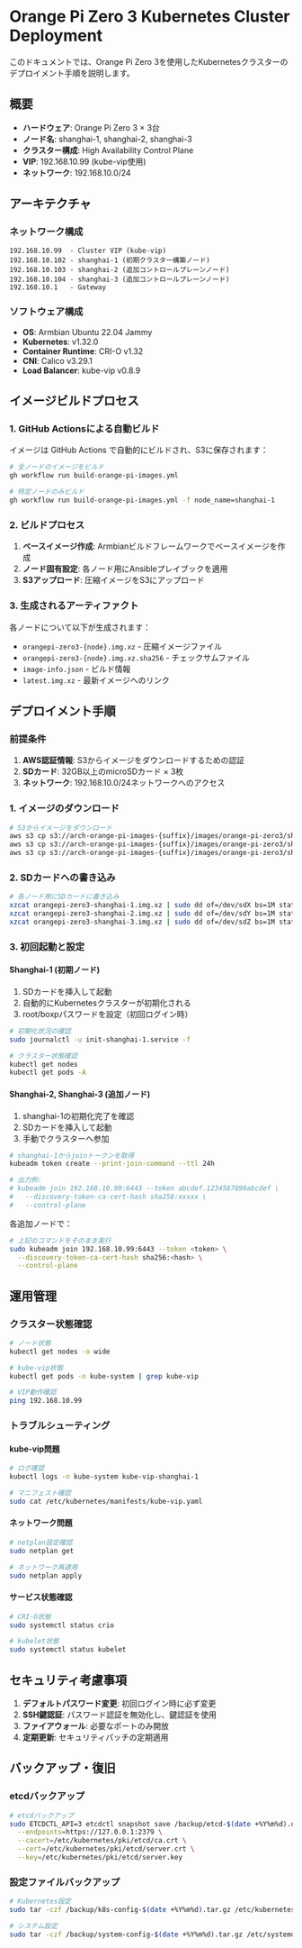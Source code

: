 # Orange Pi Zero 3 Kubernetes Cluster Deployment

このドキュメントでは、Orange Pi Zero 3を使用したKubernetesクラスターのデプロイメント手順を説明します。

## 概要

- **ハードウェア**: Orange Pi Zero 3 × 3台
- **ノード名**: shanghai-1, shanghai-2, shanghai-3
- **クラスター構成**: High Availability Control Plane
- **VIP**: 192.168.10.99 (kube-vip使用)
- **ネットワーク**: 192.168.10.0/24

## アーキテクチャ

### ネットワーク構成
```
192.168.10.99  - Cluster VIP (kube-vip)
192.168.10.102 - shanghai-1 (初期クラスター構築ノード)
192.168.10.103 - shanghai-2 (追加コントロールプレーンノード) 
192.168.10.104 - shanghai-3 (追加コントロールプレーンノード)
192.168.10.1   - Gateway
```

### ソフトウェア構成
- **OS**: Armbian Ubuntu 22.04 Jammy
- **Kubernetes**: v1.32.0
- **Container Runtime**: CRI-O v1.32
- **CNI**: Calico v3.29.1
- **Load Balancer**: kube-vip v0.8.9

## イメージビルドプロセス

### 1. GitHub Actionsによる自動ビルド

イメージは GitHub Actions で自動的にビルドされ、S3に保存されます：

```bash
# 全ノードのイメージをビルド
gh workflow run build-orange-pi-images.yml

# 特定ノードのみビルド
gh workflow run build-orange-pi-images.yml -f node_name=shanghai-1
```

### 2. ビルドプロセス

1. **ベースイメージ作成**: Armbianビルドフレームワークでベースイメージを作成
2. **ノード固有設定**: 各ノード用にAnsibleプレイブックを適用
3. **S3アップロード**: 圧縮イメージをS3にアップロード

### 3. 生成されるアーティファクト

各ノードについて以下が生成されます：
- `orangepi-zero3-{node}.img.xz` - 圧縮イメージファイル
- `orangepi-zero3-{node}.img.xz.sha256` - チェックサムファイル
- `image-info.json` - ビルド情報
- `latest.img.xz` - 最新イメージへのリンク

## デプロイメント手順

### 前提条件

1. **AWS認証情報**: S3からイメージをダウンロードするための認証
2. **SDカード**: 32GB以上のmicroSDカード × 3枚
3. **ネットワーク**: 192.168.10.0/24ネットワークへのアクセス

### 1. イメージのダウンロード

```bash
# S3からイメージをダウンロード
aws s3 cp s3://arch-orange-pi-images-{suffix}/images/orange-pi-zero3/shanghai-1/latest.img.xz ./
aws s3 cp s3://arch-orange-pi-images-{suffix}/images/orange-pi-zero3/shanghai-2/latest.img.xz ./
aws s3 cp s3://arch-orange-pi-images-{suffix}/images/orange-pi-zero3/shanghai-3/latest.img.xz ./
```

### 2. SDカードへの書き込み

```bash
# 各ノード用にSDカードに書き込み
xzcat orangepi-zero3-shanghai-1.img.xz | sudo dd of=/dev/sdX bs=1M status=progress
xzcat orangepi-zero3-shanghai-2.img.xz | sudo dd of=/dev/sdY bs=1M status=progress  
xzcat orangepi-zero3-shanghai-3.img.xz | sudo dd of=/dev/sdZ bs=1M status=progress
```

### 3. 初回起動と設定

#### Shanghai-1 (初期ノード)

1. SDカードを挿入して起動
2. 自動的にKubernetesクラスターが初期化される
3. root/boxpパスワードを設定（初回ログイン時）

```bash
# 初期化状況の確認
sudo journalctl -u init-shanghai-1.service -f

# クラスター状態確認
kubectl get nodes
kubectl get pods -A
```

#### Shanghai-2, Shanghai-3 (追加ノード)

1. shanghai-1の初期化完了を確認
2. SDカードを挿入して起動  
3. 手動でクラスターへ参加

```bash
# shanghai-1からjoinトークンを取得
kubeadm token create --print-join-command --ttl 24h

# 出力例:
# kubeadm join 192.168.10.99:6443 --token abcdef.1234567890abcdef \
#   --discovery-token-ca-cert-hash sha256:xxxxx \
#   --control-plane
```

各追加ノードで：
```bash
# 上記のコマンドをそのまま実行
sudo kubeadm join 192.168.10.99:6443 --token <token> \
  --discovery-token-ca-cert-hash sha256:<hash> \
  --control-plane
```

## 運用管理

### クラスター状態確認

```bash
# ノード状態
kubectl get nodes -o wide

# kube-vip状態
kubectl get pods -n kube-system | grep kube-vip

# VIP動作確認
ping 192.168.10.99
```

### トラブルシューティング

#### kube-vip問題
```bash
# ログ確認
kubectl logs -n kube-system kube-vip-shanghai-1

# マニフェスト確認  
sudo cat /etc/kubernetes/manifests/kube-vip.yaml
```

#### ネットワーク問題
```bash
# netplan設定確認
sudo netplan get

# ネットワーク再適用
sudo netplan apply
```

#### サービス状態確認
```bash
# CRI-O状態
sudo systemctl status crio

# kubelet状態
sudo systemctl status kubelet
```

## セキュリティ考慮事項

1. **デフォルトパスワード変更**: 初回ログイン時に必ず変更
2. **SSH鍵認証**: パスワード認証を無効化し、鍵認証を使用
3. **ファイアウォール**: 必要なポートのみ開放
4. **定期更新**: セキュリティパッチの定期適用

## バックアップ・復旧

### etcdバックアップ
```bash
# etcdバックアップ
sudo ETCDCTL_API=3 etcdctl snapshot save /backup/etcd-$(date +%Y%m%d).db \
  --endpoints=https://127.0.0.1:2379 \
  --cacert=/etc/kubernetes/pki/etcd/ca.crt \
  --cert=/etc/kubernetes/pki/etcd/server.crt \
  --key=/etc/kubernetes/pki/etcd/server.key
```

### 設定ファイルバックアップ
```bash
# Kubernetes設定
sudo tar -czf /backup/k8s-config-$(date +%Y%m%d).tar.gz /etc/kubernetes/

# システム設定
sudo tar -czf /backup/system-config-$(date +%Y%m%d).tar.gz /etc/systemd/ /etc/netplan/
```